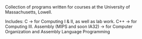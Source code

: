Collection of programs written for courses at the University of Massachusetts, Lowell.

Includes:
C   -> for Computing I & II, as well as lab work.
C++ -> for Computing III.
Assembly (MIPS and soon IA32) -> for Computer Organization and Assembly Language Programming